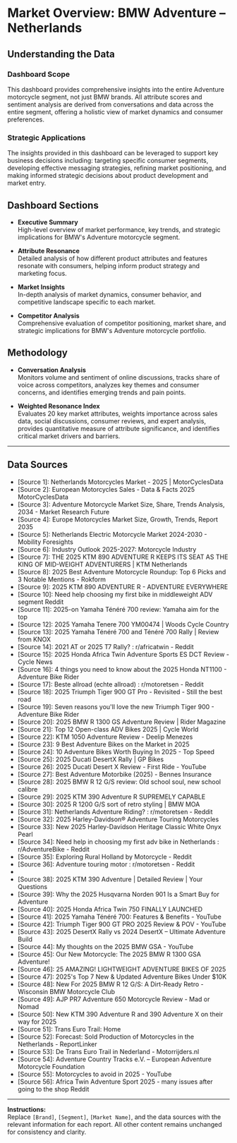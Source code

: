 # Market Overview: BMW Adventure – Netherlands

## Understanding the Data

### Dashboard Scope
This dashboard provides comprehensive insights into the entire Adventure motorcycle segment, not just BMW brands. All attribute scores and sentiment analysis are derived from conversations and data across the entire segment, offering a holistic view of market dynamics and consumer preferences.

### Strategic Applications
The insights provided in this dashboard can be leveraged to support key business decisions including: targeting specific consumer segments, developing effective messaging strategies, refining market positioning, and making informed strategic decisions about product development and market entry.

## Dashboard Sections

- **Executive Summary**  
  High-level overview of market performance, key trends, and strategic implications for BMW's Adventure motorcycle segment.

- **Attribute Resonance**  
  Detailed analysis of how different product attributes and features resonate with consumers, helping inform product strategy and marketing focus.

- **Market Insights**  
  In-depth analysis of market dynamics, consumer behavior, and competitive landscape specific to each market.

- **Competitor Analysis**  
  Comprehensive evaluation of competitor positioning, market share, and strategic implications for BMW's Adventure motorcycle portfolio.

## Methodology

- **Conversation Analysis**  
  Monitors volume and sentiment of online discussions, tracks share of voice across competitors, analyzes key themes and consumer concerns, and identifies emerging trends and pain points.

- **Weighted Resonance Index**  
  Evaluates 20 key market attributes, weights importance across sales data, social discussions, consumer reviews, and expert analysis, provides quantitative measure of attribute significance, and identifies critical market drivers and barriers.

---

## Data Sources

- [Source 1]: Netherlands Motorcycles Market - 2025 | MotorCyclesData
- [Source 2]: European Motorcycles Sales - Data & Facts 2025 MotorCyclesData
- [Source 3]: Adventure Motorcycle Market Size, Share, Trends Analysis, 2034 - Market Research Future
- [Source 4]: Europe Motorcycles Market Size, Growth, Trends, Report 2035
- [Source 5]: Netherlands Electric Motorcycle Market 2024-2030 - Mobility Foresights
- [Source 6]: Industry Outlook 2025-2027: Motorcycle Industry
- [Source 7]: THE 2025 KTM 890 ADVENTURE R KEEPS ITS SEAT AS THE KING OF MID-WEIGHT ADVENTURERS | KTM Netherlands
- [Source 8]: 2025 Best Adventure Motorcycle Roundup: Top 6 Picks and 3 Notable Mentions - Rokform
- [Source 9]: 2025 KTM 890 ADVENTURE R - ADVENTURE EVERYWHERE
- [Source 10]: Need help choosing my first bike in middleweight ADV segment Reddit
- [Source 11]: 2025-on Yamaha Ténéré 700 review: Yamaha aim for the top
- [Source 12]: 2025 Yamaha Tenere 700 YM00474 | Woods Cycle Country
- [Source 13]: 2025 Yamaha Ténéré 700 and Ténéré 700 Rally | Review from KNOX
- [Source 14]: 2021 AT or 2025 T7 Rally? : r/africatwin - Reddit
- [Source 15]: 2025 Honda Africa Twin Adventure Sports ES DCT Review - Cycle News
- [Source 16]: 4 things you need to know about the 2025 Honda NT1100 - Adventure Bike Rider
- [Source 17]: Beste allroad (echte allroad) : r/motoretsen - Reddit
- [Source 18]: 2025 Triumph Tiger 900 GT Pro - Revisited - Still the best road
- [Source 19]: Seven reasons you'll love the new Triumph Tiger 900 - Adventure Bike Rider
- [Source 20]: 2025 BMW R 1300 GS Adventure Review | Rider Magazine
- [Source 21]: Top 12 Open-class ADV Bikes 2025 | Cycle World
- [Source 22]: KTM 1050 Adventure Review - Deelip Menezes
- [Source 23]: 9 Best Adventure Bikes on the Market in 2025
- [Source 24]: 10 Adventure Bikes Worth Buying In 2025 - Top Speed
- [Source 25]: 2025 Ducati DesertX Rally | GP Bikes
- [Source 26]: 2025 Ducati Desert X Review - First Ride - YouTube
- [Source 27]: Best Adventure Motorbike (2025) - Bennes Insurance
- [Source 28]: 2025 BMW R 12 G/S review: Old school soul, new school calibre
- [Source 29]: 2025 KTM 390 Adventure R SUPREMELY CAPABLE
- [Source 30]: 2025 R 1200 G/S sort of retro styling | BMW MOA
- [Source 31]: Netherlands Adventure Riding? : r/motoretsen - Reddit
- [Source 32]: 2025 Harley-Davidson® Adventure Touring Motorcycles
- [Source 33]: New 2025 Harley-Davidson Heritage Classic White Onyx Pearl
- [Source 34]: Need help in choosing my first adv bike in Netherlands : r/AdventureBike - Reddit
- [Source 35]: Exploring Rural Holland by Motorcycle - Reddit
- [Source 36]: Adventure touring motor : r/motoretsen - Reddit
- [Source 37]: UKGSer
- [Source 38]: 2025 KTM 390 Adventure | Detailed Review | Your Questions
- [Source 39]: Why the 2025 Husqvarna Norden 901 Is a Smart Buy for Adventure
- [Source 40]: 2025 Honda Africa Twin 750 FINALLY LAUNCHED
- [Source 41]: 2025 Yamaha Ténéré 700: Features & Benefits - YouTube
- [Source 42]: Triumph Tiger 900 GT PRO 2025 Review & POV - YouTube
- [Source 43]: 2025 DesertX Rally vs 2024 DesertX – Ultimate Adventure Build
- [Source 44]: My thoughts on the 2025 BMW GSA - YouTube
- [Source 45]: Our New Motorcycle: The 2025 BMW R 1300 GSA Adventure!
- [Source 46]: 25 AMAZING! LIGHTWEIGHT ADVENTURE BIKES OF 2025
- [Source 47]: 2025's Top 7 New & Updated Adventure Bikes Under $10K
- [Source 48]: New For 2025 BMW R 12 G/S: A Dirt-Ready Retro - Wisconsin BMW Motorcycle Club
- [Source 49]: AJP PR7 Adventure 650 Motorcycle Review - Mad or Nomad
- [Source 50]: New KTM 390 Adventure R and 390 Adventure X on their way for 2025
- [Source 51]: Trans Euro Trail: Home
- [Source 52]: Forecast: Sold Production of Motorcycles in the Netherlands - ReportLinker
- [Source 53]: De Trans Euro Trail in Nederland - Motorrijders.nl
- [Source 54]: Adventure Country Tracks e.V. – European Adventure Motorcycle Foundation
- [Source 55]: Motorcycles to avoid in 2025 - YouTube
- [Source 56]: Africa Twin Adventure Sport 2025 - many issues after going to the shop Reddit

---

**Instructions:**  
Replace `[Brand]`, `[Segment]`, `[Market Name]`, and the data sources with the relevant information for each report. All other content remains unchanged for consistency and clarity.
